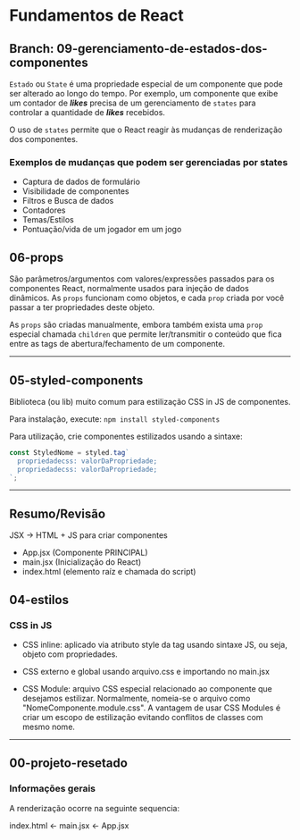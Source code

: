 # Fundamentos de React

## Branch: 09-gerenciamento-de-estados-dos-componentes

`Estado` ou `State` é uma propriedade especial de um componente que pode ser alterado ao longo do tempo. Por exemplo, um componente que exibe um contador de **_likes_** precisa de um gerenciamento de `states` para controlar a quantidade de **_likes_** recebidos.

O uso de `states` permite que o React reagir às mudanças de renderização dos componentes.

### Exemplos de mudanças que podem ser gerenciadas por states

- Captura de dados de formulário
- Visibilidade de componentes
- Filtros e Busca de dados
- Contadores
- Temas/Estilos
- Pontuação/vida de um jogador em um jogo


## 06-props

São parâmetros/argumentos com valores/expressões passados para os
componentes React, normalmente usados para injeção de dados dinâmicos.
As `props` funcionam como objetos, e cada `prop` criada por você
passar a ter propriedades deste objeto.

As `props` são criadas manualmente, embora também exista uma `prop` especial chamada `children` que permite ler/transmitir o conteúdo que fica entre as tags de abertura/fechamento de um componente.

---

## 05-styled-components

Biblioteca (ou lib) muito comum para estilização CSS in JS de componentes.

Para instalação, execute: `npm install styled-components`

Para utilização, crie componentes estilizados usando a sintaxe:

```javascript
const StyledNome = styled.tag`
  propriedadecss: valorDaPropriedade;
  propriedadecss: valorDaPropriedade;
`;
```

---

## Resumo/Revisão

JSX -> HTML + JS para criar componentes

- App.jsx (Componente PRINCIPAL)
- main.jsx (Inicialização do React)
- index.html (elemento raíz e chamada do script)

## 04-estilos

### CSS in JS

- CSS inline: aplicado via atributo style da tag usando sintaxe JS, ou seja, objeto com propriedades.

- CSS externo e global usando arquivo.css e importando no main.jsx

- CSS Module: arquivo CSS especial relacionado ao componente que desejamos estilizar. Normalmente, nomeia-se o arquivo como "NomeComponente.module.css". A vantagem de usar CSS Modules é criar um escopo de estilização evitando conflitos de classes com mesmo nome.

---

## 00-projeto-resetado

### Informações gerais

A renderização ocorre na seguinte sequencia:

index.html <- main.jsx <- App.jsx
